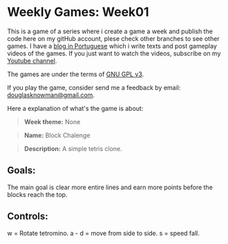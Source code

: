 # Weekly Games: Week01
This is a game of a series where i create a game a week and publish the code here
on my gitHub account, plese check other branches to see other games. I have a 
[blog in Portuguese](http://www.oproblemador.blogspot.com) which i write texts
and post gameplay videos of the games. If you just want to watch the videos,
subscribe on my [Youtube channel](https://www.youtube.com/user/srDouglasSilva).

The games are under the terms of [GNU GPL v3](http://www.gnu.org/licenses/gpl-3.0.en.html).

If you play the game, consider send me a feedback by email: [douglasknowman@gmail.com](mailto:douglasknowman@gmail.com).

Here a explanation of what's the game is about:

>__Week theme:__ None

>__Name:__ Block Chalenge

>__Description:__ A simple tetris clone.

## Goals:
The main goal is clear more entire lines and earn more points before the blocks reach the top.

## Controls:
w = Rotate tetromino.
a - d = move from side to side.
s = speed fall.
